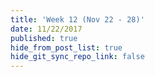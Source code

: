 ```yaml
---
title: 'Week 12 (Nov 22 - 28)'
date: 11/22/2017
published: true
hide_from_post_list: true
hide_git_sync_repo_link: false
---
```


<script src="https://3Dmol.csb.pitt.edu/build/3Dmol-min.js"></script>  
<script>
                var $3Dmol = $3Dmol || {};
                var $ = jQuery || {};
                var initShapes = function(viewer) {
                $.get('unit-12/cp.cube', function(data){
                    var voldata = new $3Dmol.VolumeData(data, "cube");
                    viewer.addIsosurface(voldata, {isoval: 0.01, color: "blue", alpha: 0.95, smoothness: 10});              
                    viewer.addIsosurface(voldata, {isoval: -0.01, color: "red", alpha: 0.95, smoothness: 10}); 
                    viewer.setStyle({}, {stick:{}});
                    viewer.zoomTo();
                    //viewer.zoom(.75);
                    viewer.render();
                }, 'text');
            };
</script>

<div style="height: 300px; width: 300px; position: relative;" class='viewer_3Dmoljs' data-href='unit-12/cp.sdf' data-datatype='sdf' data-callback='initShapes' data-backgroundcolor='0xf6f6f6'></div>
